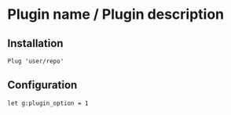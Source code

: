 # Plugin name / Plugin description

## Installation

```vim
Plug 'user/repo'
```

## Configuration

```vim
let g:plugin_option = 1
```


